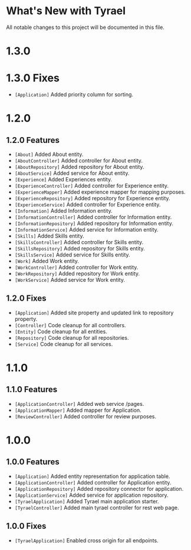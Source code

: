 # What's New with Tyrael

All notable changes to this project will be documented in this file.

# 1.3.0

# 1.3.0 Fixes

- `[Application]` Added priority column for sorting.

# 1.2.0

## 1.2.0 Features

- `[About]` Added About entity.
- `[AboutController]` Added controller for About entity.
- `[AboutRepository]` Added repository for About entity.
- `[AboutService]` Added service for About entity.
- `[Experience]` Added Experiences entity.
- `[ExperienceController]` Added controller for Experience entity.
- `[ExperienceMapper]` Added experience mapper for mapping purposes.
- `[ExperienceRepository]` Added repository for Experience entity.
- `[ExperienceService]` Added controller for Experience entity.
- `[Information]` Added Information entity.
- `[InformationController]` Added controller for Information entity.
- `[InformationRepository]` Added repository for Information entity.
- `[InformationService]` Added service for Information entity.
- `[Skills]` Added Skills entity.
- `[SkillsController]` Added controller for Skills entity.
- `[SkillsRepository]` Added repository for Skills entity.
- `[SkillsService]` Added service for Skills entity.
- `[Work]` Added Work entity.
- `[WorkController]` Added controller for Work entity.
- `[WorkRepository]` Added repository for Work entity.
- `[WorkService]` Added service for Work entity.

## 1.2.0 Fixes

- `[Application]` Added site property and updated link to repository property.
- `[Controller]` Code cleanup for all controllers.
- `[Entity]` Code cleanup for all entities.
- `[Repository]` Code cleanup for all repositories.
- `[Service]` Code cleanup for all services.

# 1.1.0

## 1.1.0 Features

- `[ApplicationController]` Added web service /pages.
- `[ApplicationMapper]` Added mapper for Application.
- `[ReviewController]` Added controller for review purposes.

# 1.0.0

## 1.0.0 Features

- `[Application]` Added entity representation for application table.
- `[ApplicationController]` Added controller for Application entity.
- `[ApplicationRepository]` Added repository connector for application.
- `[ApplicationService]` Added service for application repository.
- `[TyraelApplication]` Added Tyrael main application starter.
- `[TyraelController]` Added main tyrael controller for rest web page.

## 1.0.0 Fixes

- `[TyraelApplication]` Enabled cross origin for all endpoints.

